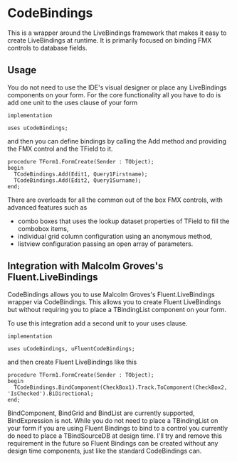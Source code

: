 # CodeBindings

This is a wrapper around the LiveBindings framework that makes it easy to create LiveBindings at runtime. It is primarily focused on binding FMX controls to database fields.

## Usage

You do not need to use the IDE's visual designer or place any LiveBindings components on your form. For the core functionality all you have to do is add one unit to the uses clause of your form

```delphi
implementation

uses uCodeBindings;
```

and then you can define bindings by calling the Add method and providing the FMX control and the TField to it.

```delphi
procedure TForm1.FormCreate(Sender : TObject);
begin
  TCodeBindings.Add(Edit1, Query1Firstname);
  TCodeBindings.Add(Edit2, Query1Surname);
end;
```

There are overloads for all the common out of the box FMX controls, with advanced features such as
* combo boxes that uses the lookup dataset properties of TField to fill the combobox items,
* individual grid column configuration using an anonymous method,
* listview configuration passing an open array of parameters.

## Integration with Malcolm Groves's Fluent.LiveBindings

CodeBindings allows you to use Malcolm Groves's Fluent.LiveBindings wrapper via CodeBindings. This allows you to create Fluent LiveBindings but without requiring you to place a TBindingList component on your form.

To use this integration add a second unit to your uses clause.

```delphi
implementation

uses uCodeBindings, uFluentCodeBindings;
```

and then create Fluent LiveBindings like this
```delphi
procedure TForm1.FormCreate(Sender : TObject);
begin
  TCodeBindings.BindComponent(CheckBox1).Track.ToComponent(CheckBox2, 'IsChecked').BiDirectional;
end;
```

BindComponent, BindGrid and BindList are currently supported, BindExpression is not. While you do not need to place a TBindingList on your form if you are using Fluent Bindings to bind to a control you currently do need to place a TBindSourceDB at design time. I'll try and remove this requirement in the future so Fluent Bindings can be created without any design time components, just like the standard CodeBindings can.


